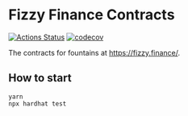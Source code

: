 # Fizzy Finance Contracts

[![Actions Status](https://github.com/fizzy-finance/fountains/workflows/CI/badge.svg)](https://github.com/fizzy-finance/fountains/actions)
[![codecov](https://codecov.io/gh/fizzy-finance/fountains/branch/master/graph/badge.svg?token=M423B7OZ5V)](https://codecov.io/gh/fizzy-finance/fountains)

The contracts for fountains at https://fizzy.finance/.

## How to start
```
yarn
npx hardhat test
```
